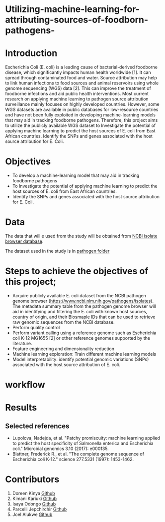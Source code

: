 # Utilizing-machine-learning-for-attributing-sources-of-foodborn-pathogens-
# Introduction
Escherichia Coli (E. coli) is a leading cause of bacterial-derived foodborne disease, which significantly impacts human health worldwide [1]. It can spread through contaminated food and water. Source attribution may help to link human infections to food sources and animal reservoirs using whole genome sequencing (WGS) data [2].  This can improve the treatment of foodborne infections and aid public health interventions. Most current research on applying machine learning to pathogen source attribution surveillance mainly focuses on highly developed countries. However, some WGS datasets are available in public databases for low-resource countries and have not been fully exploited in developing machine-learning models that may aid in tracking foodborne pathogens. Therefore, this project aims to utilize the publicly available WGS dataset to Investigate the potential of applying machine learning to predict the host sources of E. coli from East African countries. Identify the SNPs and genes associated with the host source attribution for E. Coli.

# Objectives
- To develop a machine-learning model that may aid in tracking foodborne pathogens
- To Investigate the potential of applying machine learning to predict the host sources of E. coli from East African countries. 
- Identify the SNPs and genes associated with the host source attribution for E. Coli.
# Data
The data  that will e used from the study will be obtained from [NCBI isolate browser database](https://www.ncbi.nlm.nih.gov).

The dataset used in the study is in [pathogen folder](https://www.ncbi.nlm.nih.gov/pathogens/isolates)
# Steps to achieve the objectives of this project; 

- Acquire publicly available E. coli dataset from the NCBI pathogen genome browser (https://www.ncbi.nlm.nih.gov/pathogens/isolates). The metadata summary table from the pathogen genome browser will aid in identifying and filtering the E. coli with known host sources, country of origin, and their Biosmaple IDs that can be used to retrieve raw genomic sequences from the NCBI database. 
- Perform quality control 
- Perform variant calling using a reference genome such as Escherichia coli K-12 MG1655 [2] or other reference genomes supported by the literature. 
- Feature engineering and dimensionality reduction 
- Machine learning exploration: Train different machine learning models 
- Model interpretability: identify potential genomic variations (SNPs) associated with the host source attribution of E. coli.
# workflow
# Results
## Selected references 
- Lupolova, Nadejda, et al. "Patchy promiscuity: machine learning applied to predict the host specificity of Salmonella enterica and Escherichia coli." Microbial genomics 3.10 (2017): e000135.
- Blattner, Frederick R., et al. "The complete genome sequence of Escherichia coli K-12." science 277.5331 (1997): 1453-1462.


# Contributors
1. Doreen Kinya [Github](https://github.com/users/DOREENKDAVID)
2. Kimani Kariuki [Github](https://github.com/Kimani-kj)
3. Isaya Odongo [Github](https://github.com/users/OdongoIsaya)
4. Parcelli Jepchirchir [Github](https://github.com/users/Parcelli)
5. Joel Alukwe [Github](https://github.com/users/JoelALukwe)
